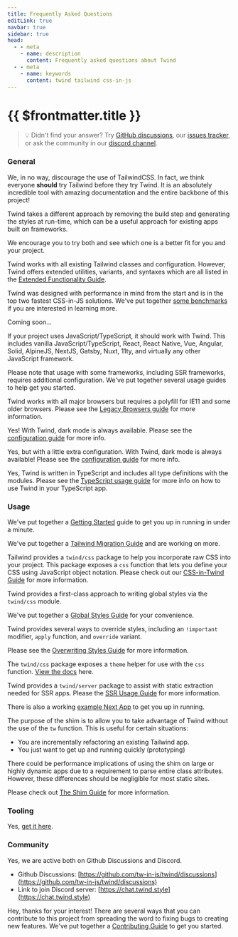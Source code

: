 ```yaml
---
title: Frequently Asked Questions
editLink: true
navbar: true
sidebar: true
head:
  - - meta
    - name: description
      content: Frequently asked questions about Twind
  - - meta
    - name: keywords
      content: twind tailwind css-in-js
---
```


# {{ $frontmatter.title }}

> 💡 Didn't find your answer? Try [GitHub discussions](https://github.com/tw-in-js/twind/discussions), our [issues tracker](https://github.com/tw-in-js/twind/issues), or ask the community in our [discord channel](https://chat.twind.style).

### General

<Collapse title="Why not just TailwindCSS?">

We, in no way, discourage the use of TailwindCSS. In fact, we think everyone **should** try Tailwind before they try Twind. It is an absolutely incredible tool with amazing documentation and the entire backbone of this project!

Twind takes a different approach by removing the build step and generating the styles at run-time, which can be a useful approach for existing apps built on frameworks.

We encourage you to try both and see which one is a better fit for you and your project.

</Collapse>

<Collapse title="How is Twind different from TailwindCSS?">

Twind works with all existing Tailwind classes and configuration. However, Twind offers extended utilities, variants, and syntaxes which are all listed in the [Extended Functionality Guide](/handbook/extended-functionality).

</Collapse>

<Collapse title="How does CSS-in JS perform? Is it slow?">

Twind was designed with performance in mind from the start and is in the top two fastest CSS-in-JS solutions. We've put together [some benchmarks](/handbook/benchmarks) if you are interested in learning more.

</Collapse>

<Collapse title="Is this the same as writing style attributes?">

Coming soon...

</Collapse>

<Collapse title="Does Twind work with XYZ framework or library?">

If your project uses JavaScript/TypeScript, it should work with Twind. This includes vanilla JavaScript/TypeScript, React, React Native, Vue, Angular, Solid, AlpineJS, NextJS, Gatsby, Nuxt, 11ty, and virtually any other JavaScript framework.

Please note that usage with some frameworks, including SSR frameworks, requires additional configuration. We've put together several usage guides to help get you started.

</Collapse>

<Collapse title="How is browser support for Twind?">

Twind works with all major browsers but requires a polyfill for IE11 and some older browsers. Please see the [Legacy Browsers guide](/handbook/getting-started#supporting-legacy-browsers) for more information.

</Collapse>

<Collapse title="Does Twind support dark mode?">

Yes! With Twind, dark mode is always available. Please see the [configuration guide](/handbook/configuration#dark-mode) for more info.

</Collapse>

<Collapse title="Does Twind support Tailwind V2 colors?">

Yes, but with a little extra configuration. With Twind, dark mode is always available! Please see the [configuration guide](/handbook/configuration#colors) for more info.

</Collapse>

<Collapse title="Does Twind support TypeScript?">

Yes, Twind is written in TypeScript and includes all type definitions with the modules. Please see the [TypeScript usage guide](/usage-guides/typescript) for more info on how to use Twind in your TypeScript app.

</Collapse>

### Usage

<Collapse title="How do I get started using Twind?">

We've put together a [Getting Started](/handbook/getting-started) guide to get you up in running in under a minute.

</Collapse>

<Collapse title="How do I migrate my existing project to Twind?">

We've put together a [Tailwind Migration Guide](/migration-guides/tailwind) and are working on more.

</Collapse>

<Collapse title="How do I write raw CSS in Twind?">

Tailwind provides a `twind/css` package to help you incorporate raw CSS into your project. This package exposes a `css` function that lets you define your CSS using JavaScript object notation. Please check out our [CSS-in-Twind Guide](/handbook/css-in-twind) for more information.

</Collapse>

<Collapse title="How do I write global styles in Twind?">

Twind provides a first-class approach to writing global styles via the `twind/css` module.

We've put together a [Global Styles Guide](/handbook/css-in-twind#global-styles) for your convenience.

</Collapse>

<Collapse title="How do I override a style in Twind?">

Twind provides several ways to override styles, including an `!important` modifier, `apply` function, and `override` variant.

Please see the [Overwriting Styles Guide](/handbook/overwriting-styles) for more information.

</Collapse>

<Collapse title="How do I access a theme value in Twind?">

The `twind/css` package exposes a `theme` helper for use with the `css` function. [View the docs](https://twind.dev/docs/modules/twind.html#theme-helper) here.

</Collapse>

<Collapse title="How do I use Twind with server-rendered (SSR) apps?">

Twind provides a `twind/server` package to assist with static extraction needed for SSR apps. Please the [SSR Usage Guide](/usage-guides/ssr) for more information.

There is also a working [example Next App](https://github.com/tw-in-js/example-next) to get you up in running.

</Collapse>

<Collapse title="When should I use the shim and are there any downsides?">

The purpose of the shim is to allow you to take advantage of Twind without the use of the `tw` function. This is useful for certain situations:

- You are incrementally refactoring an existing Tailwind app.
- You just want to get up and running quickly (prototyping)

There could be performance implications of using the shim on large or highly dynamic apps due to a requirement to parse entire class attributes. However, these differences should be negligible for most static sites.

Please check out [The Shim Guide](/handbook/the-shim) for more information.

</Collapse>

### Tooling

<Collapse title="Is there a Twind VSCode extension for syntax highlighting, style validation/linting, auto-completion, etc..?">

Yes, [get it here](https://github.com/tw-in-js/typescript-plugin).

</Collapse>

### Community

<Collapse title="Does Twind have an online community?">

Yes, we are active both on Github Discussions and Discord.

- Github Discussions: [https://github.com/tw-in-js/twind/discussions](https://github.com/tw-in-js/twind/discussions)
- Link to join Discord server: [https://chat.twind.style](https://chat.twind.style)

</Collapse>

<Collapse title="How can I contribute to this project?">

Hey, thanks for your interest! There are several ways that you can contribute to this project from spreading the word to fixing bugs to creating new features. We've put together a [Contributing Guide](https://github.com/tw-in-js/twind/blob/main/CONTRIBUTING.md) to get you started.

</Collapse>

<!--
Possible future FAQS:
- How do I cache my Twind styles?
- How do I know when to use `tw` vs. `apply` vs. `lazy`?
- How is Twind different from twin.macro?
- How is Twind different from other CSS-in-JS solutions?
-->
